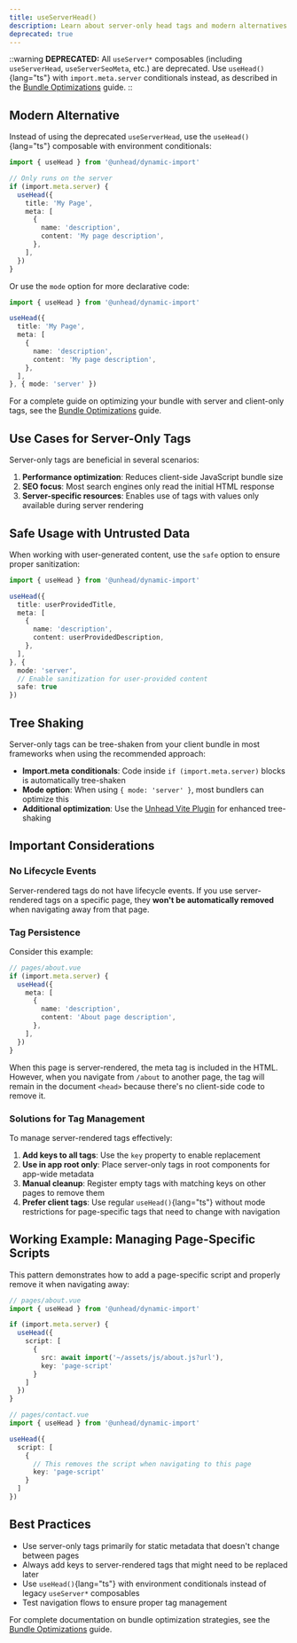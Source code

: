 ```yaml
---
title: useServerHead()
description: Learn about server-only head tags and modern alternatives
deprecated: true
---
```


::warning
**DEPRECATED:** All `useServer*` composables (including `useServerHead`, `useServerSeoMeta`, etc.) are deprecated.
Use `useHead()`{lang="ts"} with `import.meta.server` conditionals instead, as described in the [Bundle Optimizations](/docs/vue/head/guides/advanced/client-only-tagss) guide.
::

## Modern Alternative

Instead of using the deprecated `useServerHead`, use the `useHead()`{lang="ts"} composable with environment conditionals:

```ts
import { useHead } from '@unhead/dynamic-import'

// Only runs on the server
if (import.meta.server) {
  useHead({
    title: 'My Page',
    meta: [
      {
        name: 'description',
        content: 'My page description',
      },
    ],
  })
}
```

Or use the `mode` option for more declarative code:

```ts
import { useHead } from '@unhead/dynamic-import'

useHead({
  title: 'My Page',
  meta: [
    {
      name: 'description',
      content: 'My page description',
    },
  ],
}, { mode: 'server' })
```

For a complete guide on optimizing your bundle with server and client-only tags, see the [Bundle Optimizations](/docs/vue/head/guides/advanced/client-only-tagss) guide.

## Use Cases for Server-Only Tags

Server-only tags are beneficial in several scenarios:

1. **Performance optimization**: Reduces client-side JavaScript bundle size
2. **SEO focus**: Most search engines only read the initial HTML response
3. **Server-specific resources**: Enables use of tags with values only available during server rendering

## Safe Usage with Untrusted Data

When working with user-generated content, use the `safe` option to ensure proper sanitization:

```ts
import { useHead } from '@unhead/dynamic-import'

useHead({
  title: userProvidedTitle,
  meta: [
    {
      name: 'description',
      content: userProvidedDescription,
    },
  ],
}, {
  mode: 'server',
  // Enable sanitization for user-provided content
  safe: true
})
```

## Tree Shaking

Server-only tags can be tree-shaken from your client bundle in most frameworks when using the recommended approach:

- **Import.meta conditionals**: Code inside `if (import.meta.server)` blocks is automatically tree-shaken
- **Mode option**: When using `{ mode: 'server' }`, most bundlers can optimize this
- **Additional optimization**: Use the [Unhead Vite Plugin](/docs/head/guides/advanced/vite-plugin) for enhanced tree-shaking

## Important Considerations

### No Lifecycle Events

Server-rendered tags do not have lifecycle events. If you use server-rendered tags on a specific page, they **won't be automatically removed** when navigating away from that page.

### Tag Persistence

Consider this example:

```ts
// pages/about.vue
if (import.meta.server) {
  useHead({
    meta: [
      {
        name: 'description',
        content: 'About page description',
      },
    ],
  })
}
```

When this page is server-rendered, the meta tag is included in the HTML. However, when you navigate from `/about` to another page, the tag will remain in the document `<head>` because there's no client-side code to remove it.

### Solutions for Tag Management

To manage server-rendered tags effectively:

1. **Add keys to all tags**: Use the `key` property to enable replacement
2. **Use in app root only**: Place server-only tags in root components for app-wide metadata
3. **Manual cleanup**: Register empty tags with matching keys on other pages to remove them
4. **Prefer client tags**: Use regular `useHead()`{lang="ts"} without mode restrictions for page-specific tags that need to change with navigation

## Working Example: Managing Page-Specific Scripts

This pattern demonstrates how to add a page-specific script and properly remove it when navigating away:

```ts
// pages/about.vue
import { useHead } from '@unhead/dynamic-import'

if (import.meta.server) {
  useHead({
    script: [
      {
        src: await import('~/assets/js/about.js?url'),
        key: 'page-script'
      }
    ]
  })
}
```

```ts
// pages/contact.vue
import { useHead } from '@unhead/dynamic-import'

useHead({
  script: [
    {
      // This removes the script when navigating to this page
      key: 'page-script'
    }
  ]
})
```

## Best Practices

- Use server-only tags primarily for static metadata that doesn't change between pages
- Always add keys to server-rendered tags that might need to be replaced later
- Use `useHead()`{lang="ts"} with environment conditionals instead of legacy `useServer*` composables
- Test navigation flows to ensure proper tag management

For complete documentation on bundle optimization strategies, see the [Bundle Optimizations](/docs/vue/head/guides/advanced/client-only-tagss) guide.
